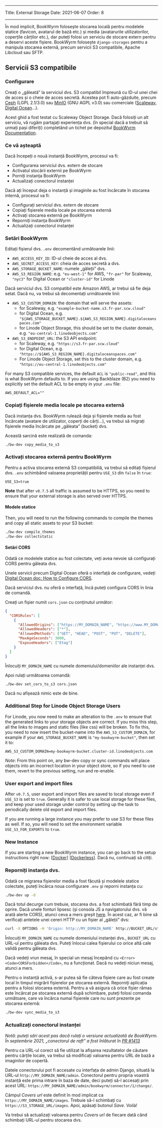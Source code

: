 - - -
Title: External Storage Date: 2021-06-07 Order: 8
- - -

În mod implicit, BookWyrm folosește stocarea locală pentru modelele statice (favicon, avatarul de bază etc.) și media (avatarurile utilizatorilor, coperțile cărților etc.), dar puteți folosi un serviciu de stocare extern pentru a deservi aceste fișiere. BookWyrm folosește `django-storages` pentru a manipula stocarea externă, precum servicii S3 compatibile, Apache Libcloud sau SFTP.

## Servicii S3 compatibile

### Configurare

Creați o „găleată” la serviciul dvs. S3 compatibil împreună cu ID-ul unei chei de acces și o cheie de acces secretă. Acestea pot fi auto-găzduite, precum [Ceph](https://ceph.io/en/) (LGPL 2.1/3.0) sau [MinIO](https://min.io/) (GNU AGPL v3.0) sau comerciale ([Scaleway](https://www.scaleway.com/en/docs/object-storage-feature/), [Digital Ocean](https://www.digitalocean.com/community/tutorials/how-to-create-a-digitalocean-space-and-api-key)…).

Acest ghid a fost testat cu Scaleway Object Storage. Dacă folosiți un alt serviciu, vă rugăm partajați experiența dvs. (în special dacă a trebuit să urmați pași diferiți) completând un tichet pe depozitul [BookWyrm Documentation](https://github.com/bookwyrm-social/documentation).

### Ce vă așteaptă

Dacă începeți o nouă instanță BookWyrm, procesul va fi:

- Configurarea serviciul dvs. extern de stocare
- Activatul stocării externii pe BookWyrm
- Porniți instanța BookWyrm
- Actualizați conectorul instanței

Dacă ați început deja o instanță și imaginile au fost încărcate în stocarea internă, procesul va fi:

- Configurați serviciul dvs. extern de stocare
- Copiați fișierele media locale pe stocarea externă
- Activați stocarea externă pe BookWyrm
- Reporniți instanța BookWyrm
- Actualizați conectorul instanței

### Setări BookWyrm

Editați fișierul dvs. `.env` decomentând următoarele linii:

- `AWS_ACCESS_KEY_ID`: ID-ul cheie de acces al dvs.
- `AWS_SECRET_ACCESS_KEY`: cheia de acces secretă a dvs.
- `AWS_STORAGE_BUCKET_NAME`: numele „găleții” dvs.
- `AWS_S3_REGION_NAME`: e.g. `"eu-west-1"` for AWS, `"fr-par"` for Scaleway, `"nyc3"` for Digital Ocean or `"cluster-id"` for Linode

Dacă serviciul dvs. S3 compatibil este Amazon AWS, ar trebui să fie deja setat. Dacă nu, va trebui să decomentați următoarele linii:

- `AWS_S3_CUSTOM_DOMAIN`: the domain that will serve the assets:
  - for Scaleway, e.g. `"example-bucket-name.s3.fr-par.scw.cloud"`
  - for Digital Ocean, e.g. `"${AWS_STORAGE_BUCKET_NAME}.${AWS_S3_REGION_NAME}.digitaloceanspaces.com"`
  - for Linode Object Storage, this should be set to the cluster domain, e.g. `"eu-central-1.linodeobjects.com"`
- `AWS_S3_ENDPOINT_URL`: the S3 API endpoint:
  - for Scaleway, e.g. `"https://s3.fr-par.scw.cloud"`
  - for Digital Ocean, e.g. `"https://${AWS_S3_REGION_NAME}.digitaloceanspaces.com"`
  - For Linode Object Storage, set this to the cluster domain, e.g. `"https://eu-central-1.linodeobjects.com"`

For many S3 compatible services, the default `ACL` is `"public-read"`, and this is what BookWyrm defaults to. If you are using Backblaze (B2) you need to explicitly set the default ACL to be empty in your `.env` file:

```
AWS_DEFAULT_ACL=""
```

### Copiați fișierele media locale pe stocarea externă

Dacă instanța dvs. BookWyrm rulează deja și fișierele media au fost încărcate (avatare de utilizator, coperți de cărți…), va trebui să migrați fișierele media încărcate pe „găleata” (bucket) dvs.

Această sarcină este realizată de comanda:

```bash
./bw-dev copy_media_to_s3
```

### Activați stocarea externă pentru BookWyrm

Pentru a activa stocarea externă S3 compatibiliă, va trebui să editați fișierul dvs. `.env` schimbând valoarea proprietății pentru `USE_S3` din `false` în `true`:

```
USE_S3=true
```

**Note** that after `v0.7.5` all traffic is assumed to be HTTPS, so you need to ensure that your external storage is also served over HTTPS.

#### Modele statice

Then, you will need to run the following commands to compile the themes and copy all static assets to your S3 bucket:

```bash
./bw-dev compile_themes
./bw-dev collectstatic
```

#### Setări CORS

Odată ce modelele statice au fost colectate, veți avea nevoie să configurați CORS pentru găleata dvs.

Unele servicii precum Digital Ocean oferă o interfață de configurare, vedeți [Digital Ocean doc: How to Configure CORS](https://docs.digitalocean.com/products/spaces/how-to/configure-cors/).

Dacă serviciul dvs. nu oferă o interfață, încă puteți configura CORS în linia de comandă.

Creați un fișier numit `cors.json` cu conținutul următor:

```json
{
  "CORSRules": [
    {
      "AllowedOrigins": ["https://MY_DOMAIN_NAME", "https://www.MY_DOMAIN_NAME"],
      "AllowedHeaders": ["*"],
      "AllowedMethods": ["GET", "HEAD", "POST", "PUT", "DELETE"],
      "MaxAgeSeconds": 3000,
      "ExposeHeaders": ["Etag"]
    }
  ]
}
```

Înlocuiți `MY_DOMAIN_NAME` cu numele domeniului/domeniilor ale instanței dvs.

Apoi rulați următoarea comandă:

```bash
./bw-dev set_cors_to_s3 cors.json
```

Dacă nu afișează nimic este de bine.

### Additional Step for Linode Object Storage Users

For Linode, you now need to make an alteration to the `.env` to ensure that the generated links to your storage objects are correct. If you miss this step, all the links to images and static files (like css) will be broken. To fix this, you need to now insert the bucket-name into the `AWS_S3_CUSTOM_DOMAIN`, for example if your `AWS_STORAGE_BUCKET_NAME` is `"my-bookwyrm-bucket"`, then set it to:

```
AWS_S3_CUSTOM_DOMAIN=my-bookwyrm-bucket.cluster-id.linodeobjects.com
```

*Note*: From this point on, any bw-dev copy or sync commands will place objects into an incorrect location in your object store, so if you need to use them, revert to the previous setting, run and re-enable.

### User export and import files

After `v0.7.5`, user export and import files are saved to local storage even if `USE_S3` is set to `true`. Generally it is safer to use local storage for these files, and keep your used storage under control by setting up the task to periodically delete old export and import files.

If you are running a large instance you may prefer to use S3 for these files as well. If so, you will need to set the environment variable `USE_S3_FOR_EXPORTS` to `true`.

### New Instance

If you are starting a new BookWyrm instance, you can go back to the setup instructions right now: [[Docker](install-prod.html)] [[Dockerless](install-prod-dockerless.html)]. Dacă nu, continuați să citiți.

### Reporniți instanța dvs.

Odată ce migrarea fișierelor media a fost făcută și modelele statice colectate, puteți încărca noua configurare `.env` și reporni instanța cu:

```bash
./bw-dev up -d
```

Dacă totul decurge cum trebuie, stocarea dvs. a fost schimbată fără timp de oprire. Dacă unele fonturi lipsesc (și consola JS a navigatorului dvs. vă arată alerte CORS), atunci ceva a mers greșit [here](#cors-settings). În acest caz, ar fi bine să verificați antetele unei cereri HTTP cu un fișier al „găleții” dvs:

```bash
curl -X OPTIONS -H 'Origin: http://MY_DOMAIN_NAME' http://BUCKET_URL/static/images/logo-small.png -H "Access-Control-Request-Method: GET"
```

Înlocuiți `MY_DOMAIN_NAME` cu numele domeniului instanței dvs., `BUCKET_URL` cu URL-ul pentru găleata dvs. Puteți înlocui calea fișierului co orice altă cale validă pentru găleata dvs.

Dacă vedeți vrun mesaj, în special un mesaj începând cu `<Error><Code>CORSForbidden</Code>`, nu a funcționat. Dacă nu vedeți niciun mesaj, atunci a mers.

Pentru o instanță activă, s-ar putea să fie câteva fișiere care au fost create local în timpul migrării fișierelor pe stocarea externă. Reporniți aplicația pentru a folosi stocarea externă. Pentru a vă asigura că orice fișier rămas este încărcat pe stocarea externă după schimbare, puteți folosi comanda următoare, care va încărca numai fișierele care nu sunt prezente pe stocarea externă:

```bash
./bw-dev sync_media_to_s3
```

### Actualizați conectorul instanței

*Notă: puteți sări acest pas dacă rulați o versiune actualizată de BookWyrm. În septembrie 2021, „conectorul de raft” a fost înlăturat în [PR #1413](https://github.com/bookwyrm-social/bookwyrm/pull/1413)*

Pentru ca URL-ul corect să fie utilizat la afișarea rezultatelor de căutare pentru cărțile locale, va trebui să modificați valoarea pentru URL de bază a imaginilor de copertă.

Datele conectorului pot fi accesate cu interfața de admin Django, situată la URL-ul `http://MY_DOMAIN_NAME/admin`. Conectorul pentru propria voastră instanță este prima intrare în baza de date, deci puteți să-l accesați prin acest URL: `https://MY_DOMAIN_NAME/admin/bookwyrm/connector/1/change/`.

Câmpul _Covers url_ este definit în mod implicat ca `https://MY_DOMAIN_NAME/images`. Trebuie să-l schimbați cu `https://S3_STORAGE_URL/images`. Apoi, apăsați butonul _Save_. Voilà!

Va trebui să actualizați valoarea pentru _Covers url_ de fiecare dată când schimbați URL-ul pentru stocarea dvs.
